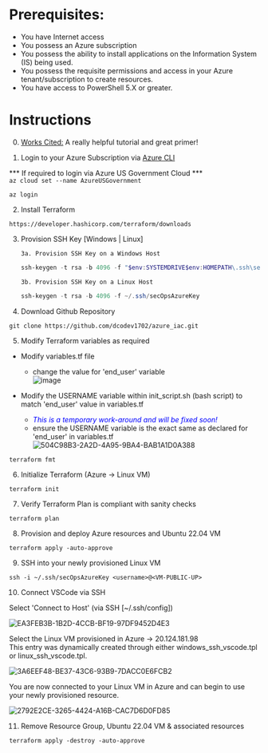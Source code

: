 # Prerequisites:
* You have Internet access
* You possess an Azure subscription
* You possess the ability to install applications on the Information System (IS) being used.
* You possess the requisite permissions and access in your Azure tenant/subscription to create resources. 
* You have access to PowerShell 5.X or greater. <br />


# Instructions
0. [Works Cited:](https://www.youtube.com/watch?v=V53AHWun17s) A really helpful tutorial and great primer!

1. Login to your Azure Subscription via
[Azure CLI](https://learn.microsoft.com/en-us/cli/azure/install-azure-cli-windows?tabs=azure-cli)

 
*** If required to login via Azure US Government Cloud *** <br />
    `az cloud set --name AzureUSGovernment`

```code
az login
```

2. Install Terraform
```code
https://developer.hashicorp.com/terraform/downloads
```

3. Provision SSH Key [Windows | Linux] <br />

   `3a. Provision SSH Key on a Windows Host`
   ```PowerShell
   ssh-keygen -t rsa -b 4096 -f "$env:SYSTEMDRIVE$env:HOMEPATH\.ssh\secOpsAzureKey"
   ```
   

   `3b. Provision SSH Key on a Linux Host`
    ```PowerShell
    ssh-keygen -t rsa -b 4096 -f ~/.ssh/secOpsAzureKey
    ```


4. Download Github Repository
```code
git clone https://github.com/dcodev1702/azure_iac.git
```

5. Modify Terraform variables as required

* Modify variables.tf file  <br />
  - change the value for 'end_user' variable <br />
  ![image](https://user-images.githubusercontent.com/32214072/233409779-06ab855e-7536-4088-8372-1b4f3df37b18.png)

* Modify the USERNAME variable within init_script.sh (bash script) to match 'end_user' value in variables.tf
  - <span style="color:blue">*This is a temporary work-around and will be fixed soon!*</span>
  - ensure the USERNAME variable is the exact same as declared for 'end_user' in variables.tf
  ![504C98B3-2A2D-4A95-9BA4-BAB1A1D0A388](https://github.com/dcodev1702/azure_iac/assets/32214072/43ee81ba-5fde-4899-ac61-2c630c4a544e)


```code    
terraform fmt
```

6. Initialize Terraform (Azure -> Linux VM)
```code
terraform init
```

7. Verify Terraform Plan is compliant with sanity checks
```code
terraform plan
```

8. Provision and deploy Azure resources and Ubuntu 22.04 VM
```code
terraform apply -auto-approve
```

9. SSH into your newly provisioned Linux VM
```code
ssh -i ~/.ssh/secOpsAzureKey <username>@<VM-PUBLIC-UP>
```

10. Connect VSCode via SSH

Select 'Connect to Host' (via SSH [~/.ssh/config])

![EA3FEB3B-1B2D-4CCB-BF19-97DF9452D4E3](https://user-images.githubusercontent.com/32214072/233232097-a908be86-eaad-4bcc-9879-6d3364b4b73f.jpeg)


Select the Linux VM provisioned in Azure -> 20.124.181.98 <br />
This entry was dynamically created through either windows_ssh_vscode.tpl or linux_ssh_vscode.tpl.

![3A6EEF48-BE37-43C6-93B9-7DACC0E6FCB2](https://user-images.githubusercontent.com/32214072/233232706-930d7fbb-7659-46de-9a10-f3e36bac5984.jpeg)


You are now connected to your Linux VM in Azure and can begin to use your newly provisioned resource.

![2792E2CE-3265-4424-A16B-CAC7D6D0FD85](https://user-images.githubusercontent.com/32214072/233232959-86daf19a-796f-4451-b788-212144beb4c7.jpeg)


11. Remove Resource Group, Ubuntu 22.04 VM & associated resources
```code
terraform apply -destroy -auto-approve
```
